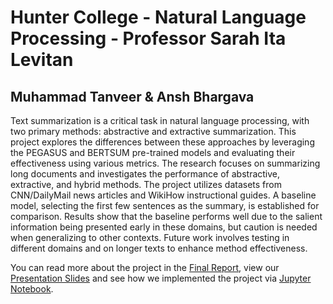 # Hunter College - Natural Language Processing - Professor Sarah Ita Levitan
## Muhammad Tanveer & Ansh Bhargava

Text summarization is a critical task in natural language processing, with two primary methods: abstractive and extractive summarization. This project explores the differences between these approaches by leveraging the PEGASUS and BERTSUM pre-trained models and evaluating their effectiveness using various metrics. The research focuses on summarizing long documents and investigates the performance of abstractive, extractive, and hybrid methods. The project utilizes datasets from CNN/DailyMail news articles and WikiHow instructional guides. A baseline model, selecting the first few sentences as the summary, is established for comparison. Results show that the baseline performs well due to the salient information being presented early in these domains, but caution is needed when generalizing to other contexts. Future work involves testing in different domains and on longer texts to enhance method effectiveness.

You can read more about the project in the [Final Report](https://github.com/tanveerm176/NLP_TextSummarization/blob/main/NLP_%20FinalProject_Report-1.pdf), view our [Presentation Slides](https://github.com/tanveerm176/NLP_TextSummarization/blob/main/NLP%20Project%20Presentation.pdf) and see how we implemented the project via [Jupyter Notebook](https://github.com/tanveerm176/NLP_TextSummarization/blob/main/NLP_Project_Summarizers.ipynb).
